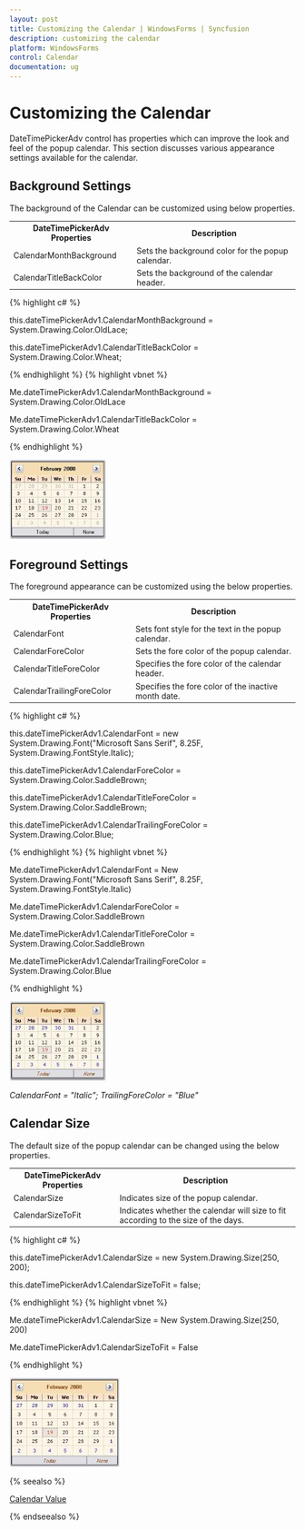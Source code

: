 ```yaml
---
layout: post
title: Customizing the Calendar | WindowsForms | Syncfusion
description: customizing the calendar
platform: WindowsForms
control: Calendar
documentation: ug
---
```

# Customizing the Calendar

DateTimePickerAdv control has properties which can improve the look and feel of the popup calendar. This section discusses various appearance settings available for the calendar.

## Background Settings

The background of the Calendar can be customized using below properties.


<table>
<tr>
<th>
DateTimePickerAdv  Properties</th><th>
Description</th></tr>
<tr>
<td>
CalendarMonthBackground</td><td>
Sets the background color for the popup calendar.</td></tr>
<tr>
<td>
CalendarTitleBackColor</td><td>
Sets the background of the calendar header.</td></tr>
</table>




{% highlight c#  %}

this.dateTimePickerAdv1.CalendarMonthBackground = System.Drawing.Color.OldLace;

this.dateTimePickerAdv1.CalendarTitleBackColor = System.Drawing.Color.Wheat;



{% endhighlight   %}
{% highlight vbnet  %}


Me.dateTimePickerAdv1.CalendarMonthBackground = System.Drawing.Color.OldLace

Me.dateTimePickerAdv1.CalendarTitleBackColor = System.Drawing.Color.Wheat

{% endhighlight  %}

![](Calendar_Images/Overview_img203.jpeg) 



## Foreground Settings

The foreground appearance can be customized using the below properties.


<table>
<tr>
<th>
DateTimePickerAdv  Properties</th><th>
Description</th></tr>
<tr>
<td>
CalendarFont</td><td>
Sets font style for the text in the popup calendar.</td></tr>
<tr>
<td>
CalendarForeColor</td><td>
Sets the fore color of the popup calendar.</td></tr>
<tr>
<td>
CalendarTitleForeColor</td><td>
Specifies the fore color of the calendar header.</td></tr>
<tr>
<td>
CalendarTrailingForeColor</td><td>
Specifies the fore color of the inactive month date.</td></tr>
</table>



{% highlight c#  %}


this.dateTimePickerAdv1.CalendarFont = new System.Drawing.Font("Microsoft Sans Serif", 8.25F, System.Drawing.FontStyle.Italic);

this.dateTimePickerAdv1.CalendarForeColor = System.Drawing.Color.SaddleBrown;

this.dateTimePickerAdv1.CalendarTitleForeColor = System.Drawing.Color.SaddleBrown;

this.dateTimePickerAdv1.CalendarTrailingForeColor = System.Drawing.Color.Blue;

{% endhighlight   %}
{% highlight vbnet  %}





Me.dateTimePickerAdv1.CalendarFont = New System.Drawing.Font("Microsoft Sans Serif", 8.25F, System.Drawing.FontStyle.Italic) 

Me.dateTimePickerAdv1.CalendarForeColor = System.Drawing.Color.SaddleBrown 

Me.dateTimePickerAdv1.CalendarTitleForeColor = System.Drawing.Color.SaddleBrown 

Me.dateTimePickerAdv1.CalendarTrailingForeColor = System.Drawing.Color.Blue

{% endhighlight  %}

![](Calendar_Images/Overview_img204.jpeg) 



_CalendarFont = "Italic"; TrailingForeColor = "Blue"_

## Calendar Size

The default size of the popup calendar can be changed using the below properties.


<table>
<tr>
<th>
DateTimePickerAdv  Properties</th><th>
Description</th></tr>
<tr>
<td>
CalendarSize</td><td>
Indicates size of the popup calendar.</td></tr>
<tr>
<td>
CalendarSizeToFit</td><td>
Indicates whether the calendar will size to fit according to the size of the days.</td></tr>
</table>




{% highlight c#  %}

this.dateTimePickerAdv1.CalendarSize = new System.Drawing.Size(250, 200);

this.dateTimePickerAdv1.CalendarSizeToFit = false;


{% endhighlight   %}
{% highlight vbnet  %}




Me.dateTimePickerAdv1.CalendarSize = New System.Drawing.Size(250, 200)

Me.dateTimePickerAdv1.CalendarSizeToFit = False

{% endhighlight  %}

![](Calendar_Images/Overview_img205.jpeg)



{% seealso %}

[Calendar Value](http://docs.syncfusion.com/windowsforms/calendar/calendar-value)

{% endseealso %}